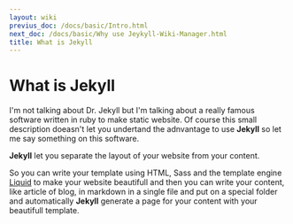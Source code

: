 ```yaml
---
layout: wiki
previus_doc: /docs/basic/Intro.html
next_doc: /docs/basic/Why use Jeykyll-Wiki-Manager.html
title: What is Jekyll
---
```

# What is Jekyll

I'm not talking about Dr. Jekyll but I'm talking about a really famous software
written in ruby to make static website. Of course this small description doeasn't
let you undertand the adnvantage to use __Jekyll__ so let me say something on this
software.

__Jekyll__ let you separate the layout of your website from your content.

So you can write your template using HTML, Sass and the template engine [Liquid](https://github.com/Shopify/liquid)
to make your website beautifull and then you can write your content, like article
of blog, in markdown in a single file and put on a special folder and automatically 
__Jekyll__ generate a page for your content with your beautifull template.